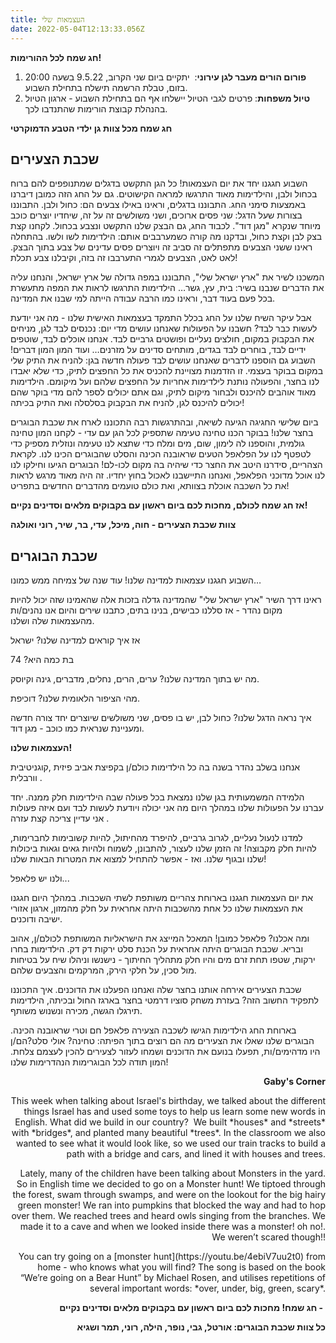 ```yaml
---
title: העצמאות שלי
date: 2022-05-04T12:13:33.056Z
---
```

**חג שמח לכל ההורימות!**

1. **פורום הורים מעבר לגן עירוני**:  יתקיים ביום שני הקרוב, 9.5.22 בשעה 20:00 בזום, טבלת הרשמה תישלח בתחילת השבוע. 
2. **טיול משפחות**: פרטים לגבי הטיול יישלחו אף הם בתחילת השבוע - ארגון הטיול בהנהלת קבוצת הורימות שהתנדבו לכך.

**חג שמח מכל צוות גן ילדי הטבע הדמוקרטי**

## שכבת הצעירים

השבוע חגגנו יחד את יום העצמאות! כל הגן התקשט בדגלים שמתנופפים להם ברוח בכחול ולבן, והילדימות מאוד התרגשו למראה הקישוטים. גם על החג הזה כמובן דיברנו באמצעות סימני החג. התבוננו בדגלים, וראינו באילו צבעים הם: כחול ולבן. התבוננו בצורות שעל הדגל: שני פסים ארוכים, ושני משולשים זה על זה, שיחדיו יוצרים כוכב מיוחד שנקרא "מגן דוד". לכבוד החג, גם הבצק שלנו התקשט ונצבע בכחול. לקחנו קצת בצק לבן וקצת כחול, ובדקנו מה קורה כשמערבבים אותם: הילדימות לשו ולשו. בהתחלה ראינו ששני הצבעים מתפתלים זה סביב זה ויוצרים פסים עדינים של צבע בתוך הבצק. לאט לאט, הצבעים לגמרי התערבבו זה בזה, וקיבלנו צבע תכלת!

המשכנו לשיר את "ארץ ישראל שלי", התבוננו במפה גדולה של ארץ ישראל, והנחנו עליה את הדברים שנבנו בשיר: בית, עץ, גשר… הילדימות התרגשו לראות את המפה מתעשרת בכל פעם בעוד דבר, וראינו כמו הרבה עבודה הייתה למי שבנו את המדינה.

אבל עיקר השיח שלנו על החג בכלל התמקד בעצמאות האישית שלנו - מה אני יודעת לעשות כבר לבד? חשבנו על הפעולות שאנחנו עושים מדי יום: נכנסים לבד לגן, מניחים את הבקבוק במקום, חולצים נעליים ופושטים גרביים לבד. אנחנו אוכלים לבד, שוטפים ידיים לבד, בוחרים לבד בגדים, מותחים סדינים על מזרנים… ועוד המון המון דברים! השבוע גם הוספנו לדברים שאנחנו עושים לבד פעולה חדשה בגן: להניח את התיק שלי במקום בבוקר בעצמי. זו הזדמנות מצויינת להכניס את כל החפצים לתיק, כדי שלא יאבדו לנו בחצר, והפעולה נותנת לילדימות אחריות על החפצים שלהם ועל מיקומם. הילדימות מאוד אוהבים להיכנס ולבחור מיקום לתיק, וגם אתם יכולים לספר להם מדי בוקר שהם יכולים להיכנס לגן, להניח את הבקבוק בסלסלה ואת התיק בכיתה! 

ביום שלישי החגיגה הגיעה לשיאה, ובהתרגשות רבה התכוננו לארח את שכבת הבוגרים בחצר שלנו! בבוקר הכנו טחינה טעימה שתספיק לכל הגן עם עדי - לקחנו המון טחינה גולמית, והוספנו לה לימון, שום, מים ומלח כדי שתצא לנו טעימה ונוזלית מספיק כדי לטפטף לנו על הפלאפל הטעים שראובנה הכינה והסלט שהבוגרים הכינו לנו. לקראת הצהריים, סידרנו היטב את החצר כדי שיהיה בה מקום לכו-לם! הבוגרים הגיעו וחילקו לנו לנו אוכל מדוכני הפלאפל, ואנחנו התיישבנו לאכול בחוץ יחדיו. זה היה מאוד מרגש לראות את כל השכבה אוכלת בצוותא, ואת כולם טועמים מהדברים החדשים בתפריט!

**אז חג שמח לכולם, מחכות לכם ביום ראשון עם בקבוקים מלאים וסדינים נקיים!**

**צוות שכבת הצעירים - חוה, מיכל, עדי, בר, שיר, רוני ואולגה**

## שכבת הבוגרים

השבוע חגגנו עצמאות למדינה שלנו! עוד שנה של צמיחה ממש כמונו…

ראינו דרך השיר "ארץ ישראל שלי" שהמדינה גדלה בזכות אלה שהאמינו שזה יכול להיות מקום נהדר - אז סללנו כבישים, בנינו בתים, כתבנו שירים והיום אנו נהנים/ות מהעצמאות שלה ושלנו.

אז איך קוראים למדינה שלנו? ישראל

בת כמה היא? 74 

מה יש בתוך המדינה שלנו? ערים, הרים, נחלים, מדברים, גינה וקיוסק. 

מהי הציפור הלאומית שלנו? דוכיפת.

איך נראה הדגל שלנו? כחול לבן, יש בו פסים, שני משולשים שיוצרים יחד צורה חדשה ומעניינת שנראית כמו כוכב - מגן דוד.

**העצמאות שלנו!**  

אנחנו בשלב נהדר בשנה בה כל הילדימות כולם/ן בקפיצת אביב פיזית ,קוגניטיבית וורבלית .  

הלמידה המשמעותית בגן שלנו נמצאת בכל פעולה שבה הילדימות חלק ממנה. יחד עברנו על הפעולות שלנו במהלך היום מה אני יכולה ויודעת לעשות לבד ועם איזה פעולות  אני עדיין צריכה קצת עזרה.  

למדנו לנעול נעליים, לגרוב גרביים, להיפרד מהחיתול, להיות קשובימות לחברימות, להיות חלק מקבוצה! זה הזמן שלנו לעצור, להתבונן, לשמוח ולהיות גאים וגאות ביכולות שלנו ובגוף שלנו. ואז - אפשר להתחיל למצוא את המטרות הבאות שלנו!  

ולנו יש פלאפל...  

את יום העצמאות חגגנו בארוחת צהריים משותפת לשתי השכבות. במהלך היום חגגנו את העצמאות שלנו כל אחת מהשכבות היתה אחראית על חלק מהמזון, ארגון אזורי ישיבה ודוכנים. 

ומה אכלנו? פלאפל כמובן! המאכל המייצג את הישראליות המשותפת לכולם/ן, אהוב ובריא. שכבת הבוגרים היתה אחראית על הכנת סלט ירקות דק דק. הילדימות בחרו ירקות, שטפו תחת זרם מים והיו חלק מתהליך החיתוך - נישנשו וניהלו שיח על בטיחות מול סכין, על חלקי הירק, המרקמים והצבעים שלהם.  

שכבת הצעירים אירחה אותנו בחצר שלה ואנחנו הפעלנו את הדוכנים. איך התכוננו לתפקיד החשוב הזה? בעזרת משחק סוציו דרמטי בחצר בארגז החול ובכיתה, הילדימות תירגלו הגשה, מכירה ונשנוש משותף. 

בארוחת החג הילדימות הגישו לשכבה הצעירה פלאפל חם וטרי שראובנה הכינה. הבוגרים שלנו שאלו את הצעירים מה הם רוצים בתוך הפיתה: טחינה? אולי סלט?הם/ן היו מדהימים/ות, תפעלו בנועם את הדוכנים ושמחו לעזור לצעירים להכין לעצמם צלחת. המון תודה לכל הבוגרימות הנהדרימות שלנו!

<!--StartFragment-->

<DIV align="right">

<!--EndFragment-->

**<p>Gaby's Corner**

<P>This week when talking about Israel's birthday, we talked about the different things Israel has and used some toys to help us learn some new words in English. What did we build in our country?  We built *houses* and *streets* with *bridges*, and planted many beautiful *trees*. In the classroom we also wanted to see what it would look like, so we used our train tracks to build a path with a bridge and cars, and lined it with houses and trees.

<P>Lately, many of the children have been talking about Monsters in the yard. So in English time we decided to go on a Monster hunt! We tiptoed through the forest, swam through swamps, and were on the lookout for the big hairy green monster! We ran into pumpkins that blocked the way and had to hop over them. We reached trees and heard owls singing from the branches. We made it to a cave and when we looked inside there was a monster! oh no!. We weren’t scared though!!

<P>You can try going on a [monster hunt](https://youtu.be/4ebiV7uu2t0) from home - who knows what you will find? The song is based on the book “We’re going on a Bear Hunt” by Michael Rosen, and utilises repetitions of several important words: *over, under, big, green, scary*.

**חג שמח! מחכות לכם ביום ראשון עם בקבוקים מלאים וסדינים נקיים -** 

**כל צוות שכבת הבוגרים: אורטל, גבי, נופר, הילה, רוני, תמר ושגיא**